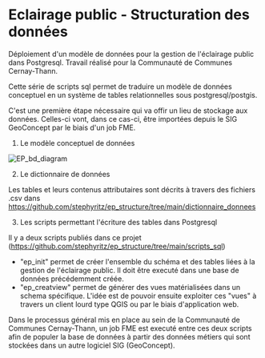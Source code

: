# Eclairage public - Structuration des données

Déploiement d'un modèle de données pour la gestion de l'éclairage public dans Postgresql. Travail réalisé pour la Communauté de Communes Cernay-Thann.

Cette série de scripts sql permet de traduire un modèle de données conceptuel en un système de tables relationnelles sous postgresql/postgis.

C'est une première étape nécessaire qui va offir un lieu de stockage aux données. Celles-ci vont, dans ce cas-ci, être importées depuis le SIG GeoConcept par le biais d'un job FME.

1. Le modèle conceptuel de données


![EP_bd_diagram](https://user-images.githubusercontent.com/34446202/134654337-71c2f48c-94d6-4539-8611-cecce56a88d1.png)



2. Le dictionnaire de données

Les tables et leurs contenus attributaires sont décrits à travers des fichiers .csv dans https://github.com/stephyritz/ep_structure/tree/main/dictionnaire_donnees

3. Les scripts permettant l'écriture des tables dans Postgresql

Il y a deux scripts publiés dans ce projet (https://github.com/stephyritz/ep_structure/tree/main/scripts_sql)

- "ep_init" permet de créer l'ensemble du schéma et des tables liées à la gestion de l'éclairage public. Il doit être executé dans une base de données précédemment créée.
- "ep_creatview" permet de générer des vues matérialisées dans un schema spécifique. L'idée est de pouvoir ensuite exploiter ces "vues" à travers un client lourd type QGIS ou par le biais d'application web.

Dans le processus général mis en place au sein de la Communauté de Communes Cernay-Thann, un job FME est executé entre ces deux scripts afin de populer la base de données à partir des données métiers qui sont stockées dans un autre logiciel SIG (GeoConcept).
